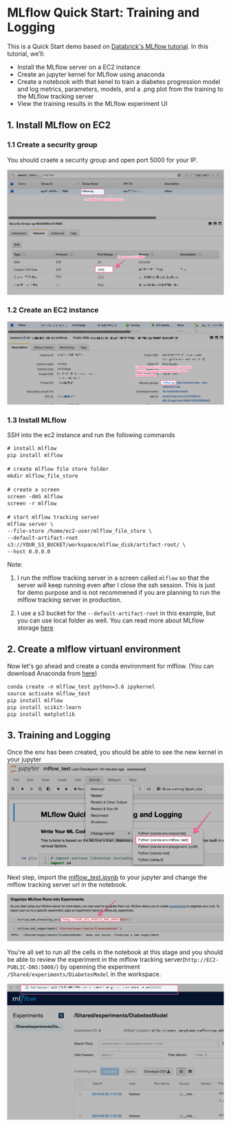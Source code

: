 # MLflow Quick Start: Training and Logging

This is a Quick Start demo based on [Databrick's MLflow tutorial](https://docs.databricks.com/_static/notebooks/mlflow/mlflow-quick-start-training.html). In this tutorial, we’ll:

* Install the MLflow server on a EC2 instance
* Create an jupyter kernel for MLflow using anaconda
* Create a notebook with that kenel to train a diabetes progression model and log metrics, parameters, models, and a .png plot from the training to the MLflow tracking server
* View the training results in the MLflow experiment UI

## 1. Install MLflow on EC2

### 1.1 Create a security group

You should craete a security group and open port 5000 for your IP. 

![security group](./docs/sg.png)

### 1.2 Create an EC2 instance

![ec2](./docs/ec2.png)

### 1.3 Install MLflow
SSH into the ec2 instance and run the following commands

```
# install mlflow
pip install mlflow

# create mlflow file store folder
mkdir mlflow_file_store

# create a screen
screen -dmS mlflow
screen -r mlflow

# start mlflow tracking server
mlflow server \
--file-store /home/ec2-user/mlflow_file_store \
--default-artifact-root s3://YOUR_S3_BUCKET/workspace/mlflow_disk/artifact-root/ \
--host 0.0.0.0

```

Note:
1. I run the mlflow tracking server in a screen called `mlflow` so that the server will keep running even after I close the ssh session. This is just for demo purpose and is not recommened if you are planning to run the mlflow tracking server in production.

2. I use a s3 bucket for the `--default-artifact-root` in this example, but you can use local folder as well. You can read more about MLflow storage [here](https://www.mlflow.org/docs/latest/tracking.html#storage)


## 2. Create a mlflow virtuanl environment

Now let's go ahead and create a conda environment for mlflow. (You can download Anaconda from [here](https://www.anaconda.com/distribution/))

```
conda create -n mlflow_test python=3.6 ipykernel
source activate mlflow_test
pip install mlflow
pip install scikit-learn
pip install matplotlib
```

## 3. Training and Logging

Once the env has been created, you should be able to see the new kernel in your jupyter
![kernel](./docs/kernel.png)

Next step, import the [mlflow_test.ipynb](mlflow_test.ipynb) to your jupyter and change the mlflow tracking server url in the notebook.

![server_url](./docs/server_url.png)


You're all set to run all the cells in the notebook at this stage and you should be able to review the experiment in the mlflow tracking server(`http://EC2-PUBLIC-DNS:5000/`) by openning the experiment `/Shared/experiments/DiabetesModel` in the workspace.

![mlflow](./docs/mlflow.png)



